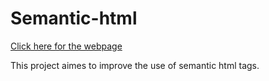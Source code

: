 # Semantic-html

[Click here for the webpage](https://mskose.github.io/Semantic-html/)

This project aimes to improve the use of semantic html tags.